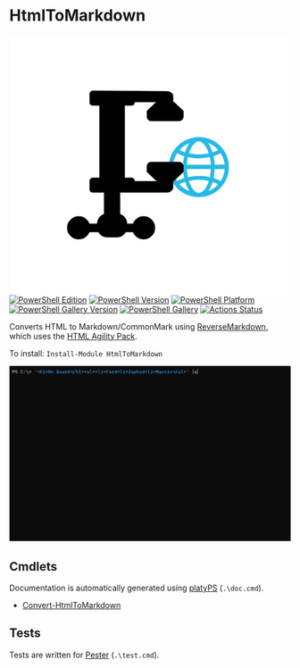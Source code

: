 HtmlToMarkdown
==============

<!-- To publish to PowerShell Gallery, commit an update to the .psd1 file -->
<img src="HtmlToMarkdown.svg" alt="HtmlToMarkdown icon" align="right" />

<!-- Optional badges: -->
[![PowerShell Edition](https://img.shields.io/badge/PSEdition-Desktop%2FCore-blue.svg)](https://www.powershellgallery.com/packages/HtmlToMarkdown/)
[![PowerShell Version](https://img.shields.io/badge/PowerShell-5.1+%20%28WPS%2FPSC%29-blue.svg)](https://www.powershellgallery.com/packages/HtmlToMarkdown/)
[![PowerShell Platform](https://img.shields.io/powershellgallery/p/HtmlToMarkdown)](https://www.powershellgallery.com/packages/HtmlToMarkdown/)
[![PowerShell Gallery Version](https://img.shields.io/powershellgallery/v/HtmlToMarkdown)](https://www.powershellgallery.com/packages/HtmlToMarkdown/)
[![PowerShell Gallery](https://img.shields.io/powershellgallery/dt/HtmlToMarkdown)](https://www.powershellgallery.com/packages/HtmlToMarkdown/)
[![Actions Status](https://github.com/brianary/HtmlToMarkdown/workflows/.NET%20Core/badge.svg)](https://github.com/AuthorName/HtmlToMarkdown/actions)

Converts HTML to Markdown/CommonMark using [ReverseMarkdown](https://github.com/mysticmind/reversemarkdown-net),
which uses the [HTML Agility Pack](https://html-agility-pack.net/).

To install: `Install-Module HtmlToMarkdown`

![example usage of HtmlToMarkdown](HtmlToMarkdown.gif)

Cmdlets
-------

Documentation is automatically generated using [platyPS](https://github.com/PowerShell/platyPS) (`.\doc.cmd`).

- [Convert-HtmlToMarkdown](docs/Convert-HtmlToMarkdown.md)

Tests
-----

Tests are written for [Pester](https://github.com/Pester/Pester) (`.\test.cmd`).
